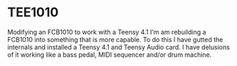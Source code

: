 # TEE1010
Modifying an FCB1010 to work with a Teensy 4.1
I'm am rebuilding a FCB1010 into something that is more capable. 
To do this I have gutted the internals and installed a Teensy 4.1 and Teensy Audio card. 
I have delusions of it working like a bass pedal, MIDI sequencer and/or drum machine. 
